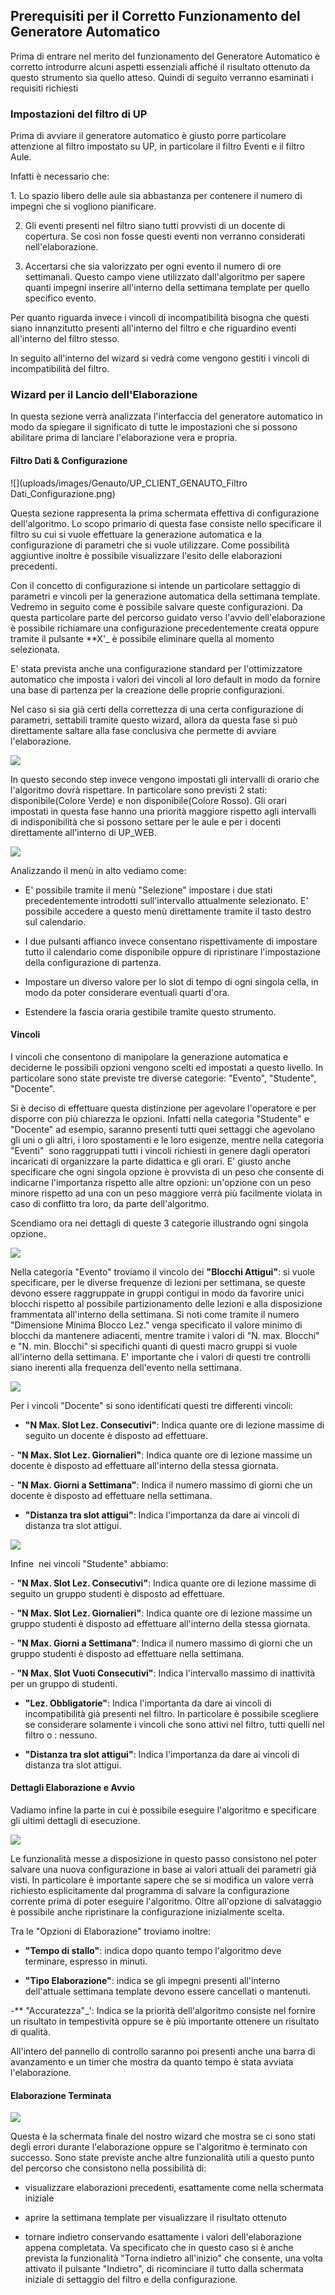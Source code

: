 ﻿

## **Prerequisiti per il Corretto Funzionamento del Generatore Automatico**
Prima di entrare nel merito del funzionamento del Generatore Automatico è corretto introdurre alcuni aspetti essenziali affiché il risultato ottenuto da questo strumento sia quello atteso.
Quindi di seguito verranno esaminati i requisiti richiesti


### **Impostazioni del filtro di UP**
Prima di avviare il generatore automatico è giusto porre particolare attenzione al filtro impostato su UP, in particolare il filtro Eventi e il filtro Aule. 


Infatti è necessario che:


 1. Lo spazio libero delle aule sia abbastanza per contenere il numero di impegni che si vogliono pianificare.


 2. Gli eventi presenti nel filtro siano tutti provvisti di un docente di copertura. Se così non fosse questi eventi non verranno considerati nell'elaborazione.


 3. Accertarsi che sia valorizzato per ogni evento il numero di ore settimanali. Questo campo viene utilizzato dall'algoritmo per sapere quanti impegni inserire all'interno della settimana template per quello specifico evento.


Per quanto riguarda invece i vincoli di incompatibilità bisogna che questi siano innanzitutto presenti all'interno del filtro e che riguardino eventi all'interno del filtro stesso.


In seguito all'interno del wizard si vedrà come vengono gestiti i vincoli di incompatibilità del filtro.


### **Wizard per il Lancio dell'Elaborazione**
In questa sezione verrà analizzata l'interfaccia del generatore automatico in modo da spiegare il significato di tutte le impostazioni che si possono abilitare prima di lanciare l'elaborazione vera e propria.


#### Filtro Dati & Configurazione


![](uploads/images/Genauto/UP_CLIENT_GENAUTO_Filtro Dati_Configurazione.png)

Questa sezione rappresenta la prima schermata effettiva di configurazione dell'algoritmo. Lo scopo primario di questa fase consiste nello specificare il filtro su cui si vuole effettuare la generazione automatica e la configurazione di parametri che si vuole utilizzare. Come possibilità aggiuntive inoltre è possibile visualizzare l'esito delle elaborazioni precedenti.


Con il concetto di configurazione si intende un particolare settaggio di parametri e vincoli per la generazione automatica della settimana template. Vedremo in seguito come è possibile salvare queste configurazioni. Da questa particolare parte del percorso guidato verso l'avvio dell'elaborazione è possibile richiamare una configurazione precedentemente creata oppure tramite il pulsante **X'_ è possibile eliminare quella al momento selezionata.

E' stata prevista anche una configurazione standard per l'ottimizzatore automatico che imposta i valori dei vincoli al loro default in modo da fornire una base di partenza per la creazione delle proprie configurazioni.

Nel caso si sia già certi della correttezza di una certa configurazione di parametri, settabili tramite questo wizard, allora da questa fase si può direttamente saltare alla fase conclusiva che permette di avviare l'elaborazione.


![](uploads/images/indisponibilita.png)

In questo secondo step invece vengono impostati gli intervalli di orario che l'algoritmo dovrà rispettare. In particolare sono previsti 2 stati: disponibile(Colore Verde) e non disponibile(Colore Rosso). Gli orari impostati in questa fase hanno una priorità maggiore rispetto agli intervalli di indisponibilità che si possono settare per le aule e per i docenti direttamente all'interno di UP_WEB.


![](uploads/images/Genauto/UP_CLIENT_GENAUTO_Indisponibilità_Generale_Menu.PNG)

Analizzando il menù in alto vediamo come: 


- E' possibile tramite il menù "Selezione" impostare i due stati precedentemente introdotti sull'intervallo attualmente selezionato. E' possibile accedere a questo menù direttamente tramite il tasto destro sul calendario.


- I due pulsanti affianco invece consentano rispettivamente di impostare tutto il calendario come disponibile oppure di ripristinare l'impostazione della configurazione di partenza.


- Impostare un diverso valore per lo slot di tempo di ogni singola cella, in modo da poter considerare eventuali quarti d'ora. 


- Estendere la fascia oraria gestibile tramite questo strumento.


#### Vincoli
I vincoli che consentono di manipolare la generazione automatica e deciderne le possibili opzioni vengono scelti ed impostati a questo livello. In particolare sono state previste tre diverse categorie: "Evento", "Studente", "Docente".


Si è deciso di effettuare questa distinzione per agevolare l'operatore e per disporre con più chiarezza le opzioni. Infatti nella categoria "Studente" e "Docente" ad esempio, saranno presenti tutti quei settaggi che agevolano gli uni o gli altri, i loro spostamenti e le loro esigenze, mentre nella categoria "Eventi"  sono raggruppati tutti i vincoli richiesti in genere dagli operatori incaricati di organizzare la parte didattica e gli orari. E' giusto anche specificare che ogni singola opzione è provvista di un peso che consente di indicarne l'importanza rispetto alle altre opzioni: un'opzione con un peso minore rispetto ad una con un peso maggiore verrà più facilmente violata in caso di conflitto tra loro, da parte dell'algoritmo.


Scendiamo ora nei dettagli di queste 3 categorie illustrando ogni singola opzione.


![](uploads/images/vincoli_evento.png)

Nella categoria "Evento" troviamo il vincolo dei **"Blocchi Attigui"**: si vuole specificare, per le diverse frequenze di lezioni per settimana, se queste devono essere raggruppate in gruppi contigui in modo da favorire unici blocchi rispetto al possibile partizionamento delle lezioni e alla disposizione frammentata all'interno della settimana. Si noti come tramite il numero "Dimensione Minima Blocco Lez." venga specificato il valore minimo di blocchi da mantenere adiacenti, mentre tramite i valori di "N. max. Blocchi" e "N. min. Blocchi" si specifichi quanti di questi macro gruppi si vuole all'interno della settimana. E' importante che i valori di questi tre controlli siano inerenti alla frequenza dell'evento nella settimana.


![](uploads/images/vincoli_docente.png)

Per i vincoli "Docente" si sono identificati questi tre differenti vincoli:

- **"N Max. Slot Lez. Consecutivi"**: Indica quante ore di lezione massime di seguito un docente è disposto ad effettuare.

- **"N Max. Slot Lez. Giornalieri"**: Indica quante ore di lezione massime un docente è disposto ad effettuare all'interno della stessa giornata.

- **"N Max. Giorni a Settimana"**: Indica il numero massimo di giorni che un docente è disposto ad effettuare nella settimana.

- **"Distanza tra slot attigui"**: Indica l'importanza da dare ai vincoli di distanza tra slot attigui.

![](uploads/images/vincoli_studente.png)

Infine  nei vincoli "Studente" abbiamo:


- **"N Max. Slot Lez. Consecutivi"**: Indica quante ore di lezione massime di seguito un gruppo studenti è disposto ad effettuare.


- **"N Max. Slot Lez. Giornalieri"**: Indica quante ore di lezione massime un gruppo studenti è disposto ad effettuare all'interno della stessa giornata.


- **"N Max. Giorni a Settimana"**: Indica il numero massimo di giorni che un gruppo studenti è disposto ad effettuare nella settimana.


- **"N Max. Slot Vuoti Consecutivi"**: Indica l'intervallo massimo di inattività per un gruppo di studenti.


- **"Lez. Obbligatorie"**: Indica l'importanta da dare ai vincoli di incompatibilità già presenti nel filtro. In particolare è possibile scegliere se considerare solamente i vincoli che sono attivi nel filtro, tutti quelli nel filtro o : nessuno.


- **"Distanza tra slot attigui"**: Indica l'importanza da dare ai vincoli di distanza tra slot attigui.


#### Dettagli Elaborazione e Avvio
Vadiamo infine la parte in cui è possibile eseguire l'algoritmo e specificare gli ultimi dettagli di esecuzione.


![](uploads/images/Genauto/UP_CLIENT_GENAUTO_Imposta_Dettagli_Avvia_Elaborazione.png)

Le funzionalità messe a disposizione in questo passo consistono nel poter salvare una nuova configurazione in base ai valori attuali dei parametri già visti. In particolare è importante sapere che se si modifica un valore verrà richiesto esplicitamente dal programma di salvare la configurazione corrente prima di poter eseguire l'algoritmo. Oltre all'opzione di salvataggio è possibile anche ripristinare la configurazione inizialmente scelta.


Tra le "Opzioni di Elaborazione" troviamo inoltre: 


- **"Tempo di stallo"**: indica dopo quanto tempo l'algoritmo deve terminare, espresso in minuti.


- **"Tipo Elaborazione"**: indica se gli impegni presenti all'interno dell'attuale settimana template devono essere cancellati o mantenuti.


-** "Accuratezza"_': Indica se la priorità dell'algoritmo consiste nel fornire un risultato in tempestività oppure se è più importante ottenere un risultato di qualità.


All'intero del pannello di controllo saranno poi presenti anche una barra di avanzamento e un timer che mostra da quanto tempo è stata avviata l'elaborazione.


#### Elaborazione Terminata

![](uploads/images/Genauto/UP_CLIENT_GENAUTO_Elaborazione_Terminata.png)

Questa è la schermata finale del nostro wizard che mostra se ci sono stati degli errori durante l'elaborazione oppure se l'algoritmo è terminato con successo.
Sono state previste anche altre funzionalità utili a questo punto del percorso che consistono nella possibilità di:


- visualizzare elaborazioni precedenti, esattamente come nella schermata iniziale


- aprire la settimana template per visualizzare il risultato ottenuto


- tornare indietro conservando esattamente i valori dell'elaborazione appena completata. Va specificato che in questo caso si è anche prevista la funzionalità "Torna indietro all'inizio" che consente, una volta attivato il pulsante "Indietro", di ricominciare il tutto dalla schermata iniziale di settaggio del filtro e della configurazione.    


